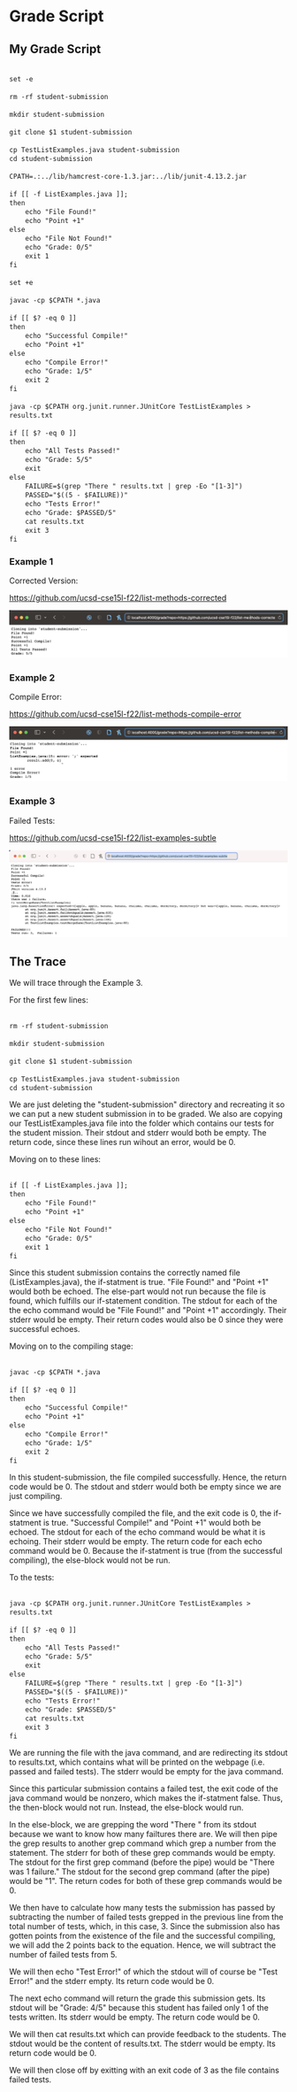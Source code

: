 # Grade Script

## My Grade Script

```

set -e

rm -rf student-submission

mkdir student-submission

git clone $1 student-submission

cp TestListExamples.java student-submission
cd student-submission

CPATH=.:../lib/hamcrest-core-1.3.jar:../lib/junit-4.13.2.jar

if [[ -f ListExamples.java ]];
then 
    echo "File Found!"
    echo "Point +1"
else
    echo "File Not Found!"
    echo "Grade: 0/5"
    exit 1
fi

set +e

javac -cp $CPATH *.java

if [[ $? -eq 0 ]]
then
    echo "Successful Compile!"
    echo "Point +1"
else
    echo "Compile Error!"
    echo "Grade: 1/5"
    exit 2
fi

java -cp $CPATH org.junit.runner.JUnitCore TestListExamples > results.txt 

if [[ $? -eq 0 ]]
then
    echo "All Tests Passed!"
    echo "Grade: 5/5"
    exit
else
    FAILURE=$(grep "There " results.txt | grep -Eo "[1-3]")
    PASSED="$((5 - $FAILURE))"
    echo "Tests Error!"
    echo "Grade: $PASSED/5"
    cat results.txt
    exit 3
fi

```

### Example 1 

Corrected Version:

https://github.com/ucsd-cse15l-f22/list-methods-corrected

![Image](lab5_1.png)

### Example 2

Compile Error:

https://github.com/ucsd-cse15l-f22/list-methods-compile-error

![Image](lab5_2.png)

### Example 3

Failed Tests:

https://github.com/ucsd-cse15l-f22/list-examples-subtle

![Image](lab5_3.png)

## The Trace

We will trace through the Example 3.

For the first few lines:

```

rm -rf student-submission

mkdir student-submission

git clone $1 student-submission

cp TestListExamples.java student-submission
cd student-submission

```

We are just deleting the "student-submission" directory and recreating it so we can put a new student submission in to be graded. We also are copying our TestListExamples.java file into the folder which contains our tests for the student mission. Their stdout and stderr would both be empty. The return code, since these lines run wihout an error, would be 0.

Moving on to these lines:

```

if [[ -f ListExamples.java ]];
then 
    echo "File Found!"
    echo "Point +1"
else
    echo "File Not Found!"
    echo "Grade: 0/5"
    exit 1
fi

```

Since this student submission contains the correctly named file (ListExamples.java), the if-statment is true. "File Found!" and "Point +1" would both be echoed. The else-part would not run because the file is found, which fulfills our if-statement condition. The stdout for each of the the echo command would be "File Found!" and "Point +1" accordingly. Their stderr would be empty. Their return codes would also be 0 since they were successful echoes.

Moving on to the compiling stage:

```

javac -cp $CPATH *.java

if [[ $? -eq 0 ]]
then
    echo "Successful Compile!"
    echo "Point +1"
else
    echo "Compile Error!"
    echo "Grade: 1/5"
    exit 2
fi

```

In this student-submission, the file compiled successfully. Hence, the return code would be 0. The stdout and stderr would both be empty since we are just compiling.

Since we have successfully compiled the file, and the exit code is 0, the if-statment is true. "Successful Compile!" and "Point +1" would both be echoed. The stdout for each of the echo command would be what it is echoing. Their stderr would be empty. The return code for each echo command would be 0. Because the if-statment is true (from the successful compiling), the else-block would not be run.

To the tests:

```

java -cp $CPATH org.junit.runner.JUnitCore TestListExamples > results.txt 

if [[ $? -eq 0 ]]
then
    echo "All Tests Passed!"
    echo "Grade: 5/5"
    exit
else
    FAILURE=$(grep "There " results.txt | grep -Eo "[1-3]")
    PASSED="$((5 - $FAILURE))"
    echo "Tests Error!"
    echo "Grade: $PASSED/5"
    cat results.txt
    exit 3
fi

```

We are running the file with the java command, and are redirecting its stdout to results.txt, which contains what will be printed on the webpage (i.e. passed and failed tests). The stderr would be empty for the java command.

Since this particular submission contains a failed test, the exit code of the java command would be nonzero, which makes the if-statment false. Thus, the then-block would not run. Instead, the else-block would run. 

In the else-block, we are grepping the word "There " from its stdout because we want to know how many failtures there are. We will then pipe the grep results to another grep command which grep a number from the statement. The stderr for both of these grep commands would be empty. The stdout for the first grep command (before the pipe) would be "There was 1 failure." The stdout for the second grep command (after the pipe) would be "1". The return codes for both of these grep commands would be 0.

We then have to calculate how many tests the submission has passed by subtracting the number of failed tests grepped in the previous line from the total number of tests, which, in this case, 3. Since the submission also has gotten points from the existence of the file and the successful compiling, we will add the 2 points back to the equation. Hence, we will subtract the number of failed tests from 5. 

We will then echo "Test Error!" of which the stdout will of course be "Test Error!" and the stderr empty. Its return code would be 0.

The next echo command will return the grade this submission gets. Its stdout will be "Grade: 4/5" because this student has failed only 1 of the tests written. Its stderr would be empty. The return code would be 0.

We will then cat results.txt which can provide feedback to the students. The stdout would be the content of results.txt. The stderr would be empty. Its return code would be 0.

We will then close off by exitting with an exit code of 3 as the file contains failed tests.




